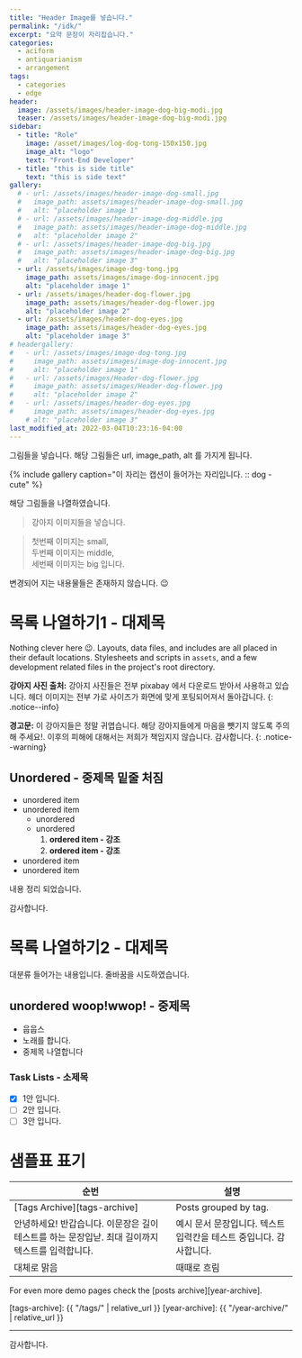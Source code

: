 ```yaml
---
title: "Header Image를 넣습니다."
permalink: "/idk/"
excerpt: "요약 문장이 자리잡습니다."
categories:
  - aciform
  - antiquarianism
  - arrangement
tags:
  - categories
  - edge
header:
  image: /assets/images/header-image-dog-big-modi.jpg
  teaser: /assets/images/header-image-dog-big-modi.jpg
sidebar:
  - title: "Role"
    image: /asset/images/log-dog-tong-150x150.jpg
    image_alt: "logo"
    text: "Front-End Developer"
  - title: "this is side title"
    text: "this is side text"
gallery:
  # - url: /assets/images/header-image-dog-small.jpg
  #   image_path: assets/images/header-image-dog-small.jpg
  #   alt: "placeholder image 1"
  # - url: /assets/images/header-image-dog-middle.jpg
  #   image_path: assets/images/header-image-dog-middle.jpg
  #   alt: "placeholder image 2"
  # - url: /assets/images/header-image-dog-big.jpg
  #   image_path: assets/images/header-image-dog-big.jpg
  #   alt: "placeholder image 3"
  - url: /assets/images/image-dog-tong.jpg
    image_path: assets/images/image-dog-innocent.jpg
    alt: "placeholder image 1"
  - url: /assets/images/header-dog-flower.jpg
    image_path: assets/images/header-dog-flower.jpg
    alt: "placeholder image 2"
  - url: /assets/images/header-dog-eyes.jpg
    image_path: assets/images/header-dog-eyes.jpg
    alt: "placeholder image 3"
# headergallery:
#   - url: /assets/images/image-dog-tong.jpg
#     image_path: assets/images/image-dog-innocent.jpg
#     alt: "placeholder image 1"
#   - url: /assets/images/Header-dog-flower.jpg
#     image_path: assets/images/Header-dog-flower.jpg
#     alt: "placeholder image 2"
#   - url: /assets/images/header-dog-eyes.jpg
#     image_path: assets/images/header-dog-eyes.jpg
    # alt: "placeholder image 3"
last_modified_at: 2022-03-04T10:23:16-04:00
---
```

  그림들을 넣습니다. 해당 그림들은 url, image_path, alt 를 가지게 됩니다.

{% include gallery caption="이 자리는 캡션이 들어가는 자리입니다. :: dog - cute" %}


해당 그림들을 나열하였습니다.

> 강아지 이미지들을 넣습니다.

> 첫번째 이미지는 small,  
> 두번째 이미지는 middle,  
> 세번째 이미지는 big 입니다.  

변경되어 지는 내용물들은 존재하지 않습니다.  :wink:

# 목록 나열하기1 - 대제목

Nothing clever here :wink:. Layouts, data files, and includes are all placed in their default locations. Stylesheets and scripts in `assets`, and a few development related files in the project's root directory.

**강아지 사진 출처:** 강아지 사진들은 전부 pixabay 에서 다운로드 받아서 사용하고 있습니다. 헤더 이미지는 전부 가로 사이즈가 화면에 맞게 포팅되어져서 돌아갑니다.
{: .notice--info}

**경고문:** 이 강아지들은 정말 귀엽습니다. 해당 강아지들에게 마음을 뺏기지 않도록 주의해 주세요!. 이후의 피해에 대해서는 저희가 책임지지 않습니다. 감사합니다.
{: .notice--warning}

## Unordered - 중제목 밑줄 처짐

* unordered item
* unordered item 
  * unordered
  * unordered 
    1. **ordered item - 강조**
    2. **ordered item - 강조**
* unordered item
* unordered item

내용 정리 되었습니다.


감사합니다.

<!-- {% include headergallery caption="헤더 이미지들을 나열하여 보여줍니다. :: 귀여운 데이터 :: " %} -->

# 목록 나열하기2 - 대제목

대분류 들어가는 내용입니다.  줄바꿈을 시도하였습니다.

## unordered woop!wwop! - 중제목

- 웁웁스 
- 노래를 합니다.
- 중제목 나열합니다

### Task Lists - 소제목

- [x] 1안 입니다.
- [ ] 2안 입니다.
- [ ] 3안 입니다.

# 샘플표 표기

| 순번                                        | 설명                                           |
| ------------------------------------------- | ----------------------------------------------------- |
| [Tags Archive][tags-archive] | Posts grouped by tag. |
| 안녕하세요! 반갑습니다. 이문장은 길이 테스트를 하는 문장입낟. 최대 길이까지 텍스트를 입력합니다. | 예시 문서 문장입니다. 텍스트 입력칸을 테스트 중입니다. 감사합니다. |
| 대체로 맑음 | 때때로 흐림 |

For even more demo pages check the [posts archive][year-archive].

[tags-archive]: {{ "/tags/" | relative_url }}
[year-archive]: {{ "/year-archive/" | relative_url }}

--- 
감사합니다.




